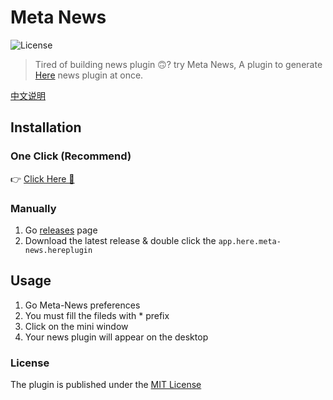 # Meta News

![License](https://img.shields.io/badge/license-MIT-blue.svg)

> Tired of building news plugin 🙃? try Meta News, A plugin to generate [Here](https://here.app) news plugin at once.

[中文说明](./readme_zh.md)

## Installation

### One Click  (Recommend)
👉 <a href="https://jump.here.app/?installPlugin?title=meta-news&url=https://github.com/FriendsOfHere/meta-news/releases/latest/download/app.here.meta-news.hereplugin">Click Here 🔌</a>

### Manually
1. Go [releases](https://github.com/FriendsOfHere/meta-news/releases/latest/) page
2. Download the latest release & double click the `app.here.meta-news.hereplugin`

## Usage
1. Go Meta-News preferences
2. You must fill the fileds with * prefix
3. Click on the mini window
4. Your news plugin will appear on the desktop

### License

The plugin is published under the [MIT License](./LICENSE.md)
